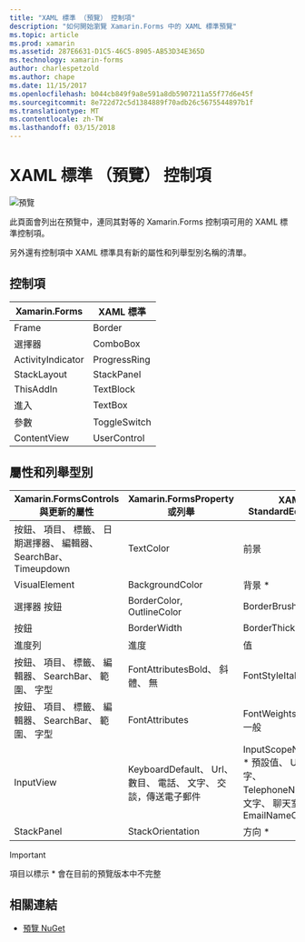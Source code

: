 ```yaml
---
title: "XAML 標準 （預覽） 控制項"
description: "如何開始瀏覽 Xamarin.Forms 中的 XAML 標準預覽"
ms.topic: article
ms.prod: xamarin
ms.assetid: 287E6631-D1C5-46C5-8905-AB53D34E365D
ms.technology: xamarin-forms
author: charlespetzold
ms.author: chape
ms.date: 11/15/2017
ms.openlocfilehash: b044cb849f9a8e591a8db5907211a55f77d6e45f
ms.sourcegitcommit: 8e722d72c5d1384889f70adb26c5675544897b1f
ms.translationtype: MT
ms.contentlocale: zh-TW
ms.lasthandoff: 03/15/2018
---
```

# <a name="xaml-standard-preview-controls"></a>XAML 標準 （預覽） 控制項

![預覽](~/media/shared/preview.png)

此頁面會列出在預覽中，連同其對等的 Xamarin.Forms 控制項可用的 XAML 標準控制項。

另外還有控制項中 XAML 標準具有新的屬性和列舉型別名稱的清單。

## <a name="controls"></a>控制項

|Xamarin.Forms|XAML 標準|
|--- |--- |
|Frame|Border|
|選擇器|ComboBox|
|ActivityIndicator|ProgressRing|
|StackLayout|StackPanel|
|ThisAddIn|TextBlock|
|進入|TextBox|
|參數|ToggleSwitch|
|ContentView|UserControl|


## <a name="properties-and-enumerations"></a>屬性和列舉型別

|Xamarin.FormsControls 與更新的屬性|Xamarin.FormsProperty 或列舉|XAML StandardEquivalent|
|--- |--- |--- |
|按鈕、 項目、 標籤、 日期選擇器、 編輯器、 SearchBar、 Timeupdown|TextColor|前景|
|VisualElement|BackgroundColor|背景 *|
|選擇器 按鈕|BorderColor, OutlineColor|BorderBrush|
|按鈕|BorderWidth|BorderThickness|
|進度列|進度|值|
|按鈕、 項目、 標籤、 編輯器、 SearchBar、 範圍、 字型|FontAttributesBold、 斜體、 無|FontStyleItalic, Normal|
|按鈕、 項目、 標籤、 編輯器、 SearchBar、 範圍、 字型|FontAttributes|FontWeights * 粗體、 一般|
|InputView|KeyboardDefault、 Url、 數目、 電話、 文字、 交談，傳送電子郵件|InputScopeNameValue * 預設值、 Url、 數字、 TelephoneNumber、 文字、 聊天室、 EmailNameOrAddress|
|StackPanel|StackOrientation|方向 *|

> [!IMPORTANT]
> 項目以標示 * 會在目前的預覽版本中不完整

## <a name="related-links"></a>相關連結

- [預覽 NuGet](https://aka.ms/xf-xamlstandard-nuget)
